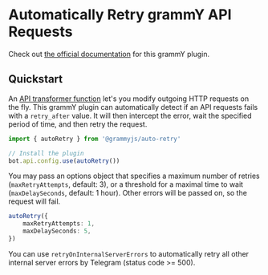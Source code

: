 # Automatically Retry grammY API Requests

Check out [the official documentation](https://grammy.dev/plugins/auto-retry.html) for this grammY plugin.

## Quickstart

An [API transformer function](https://grammy.dev/advanced/transformers.html) let's you modify outgoing HTTP requests on the fly.
This grammY plugin can automatically detect if an API requests fails with a `retry_after` value.
It will then intercept the error, wait the specified period of time, and then retry the request.

```ts
import { autoRetry } from '@grammyjs/auto-retry'

// Install the plugin
bot.api.config.use(autoRetry())
```

You may pass an options object that specifies a maximum number of retries (`maxRetryAttempts`, default: 3), or a threshold for a maximal time to wait (`maxDelaySeconds`, default: 1 hour).
Other errors will be passed on, so the request will fail.

```ts
autoRetry({
    maxRetryAttempts: 1,
    maxDelaySeconds: 5,
})
```

You can use `retryOnInternalServerErrors` to automatically retry all other internal server errors by Telegram (status code >= 500).
